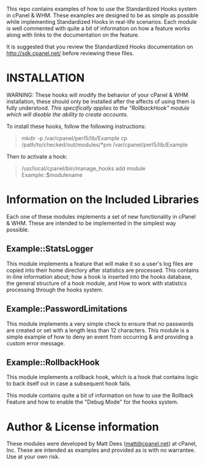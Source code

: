 This repo contains examples of how to use the Standardized Hooks system in cPanel & WHM.  These examples are designed to be as simple as possible while implementing Standardized Hooks in real-life scenarios.  Each module is well commented with quite a bit of information on how a feature works along with links to the documentation on the feature.

It is suggested that you review the Standardized Hooks documentation on http://sdk.cpanel.net/ before reviewing these files.

# INSTALLATION

WARNING: These hooks will modify the behavior of your cPanel & WHM installation, these should only be installed after the affects of using them is fully understood.  *This specifically applies to the "RollbackHook" module which will disable the ability to create accounts.*

To install these hooks, follow the following instructions:
> mkdir -p /var/cpanel/perl5/lib/Example
> cp /path/to/checked/out/modules/*pm /var/cpanel/perl5/lib/Example

Then to activate a hook:
> /usr/local/cpanel/bin/manage_hooks add module Example::$modulename

# Information on the Included Libraries

Each one of these modules implements a set of new functionality in cPanel & WHM.  These are intended to be implemented in the simplest way possible.

## Example::StatsLogger
This module implements a feature that will make it so a user's log files are copied into their home directory after statistics are processed.  This contains in-line information about; how a hook is inserted into the hooks database, the general structure of a hook module, and How to work with statistics processing through the hooks system.

## Example::PasswordLimitations
This module implements a very simple check to ensure that no passwords are created or set with a length less than 12 characters.  This module is a simple example of how to deny an event from occurring & and providing a custom error message.

## Example::RollbackHook
This module implements a rollback hook, which is a hook that contains logic to back itself out in case a subsequent hook fails.

This module contains quite a bit of information on how to use the Rollback Feature and how to enable the "Debug Mode" for the hooks system.

# Author & License information

These modules were developed by Matt Dees (matt@cpanel.net) at cPanel, Inc.
These are intended as examples and provided as is with no warrantee.  Use at your own risk.